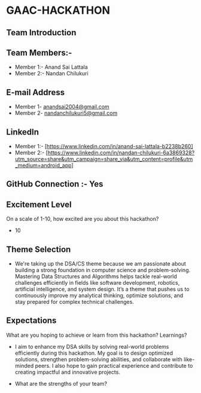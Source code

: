 # GAAC-HACKATHON
## Team Introduction
## Team Members:-
- Member 1:- Anand Sai Lattala
- Member 2:- Nandan Chilukuri
## E-mail Address 
- Member 1- anandsai2004@gmail.com 
- Member 2- nandanchilukuri5@gmail.com
## LinkedIn 
- Member 1:- [https://www.linkedin.com/in/anand-sai-lattala-b2238b260]
- Member 2:- [https://www.linkedin.com/in/nandan-chilukuri-6a3869328?utm_source=share&utm_campaign=share_via&utm_content=profile&utm_medium=android_app]
## GitHub Connection :- Yes
## Excitement Level
On a scale of 1-10, how excited are you about this hackathon?
- 10
## Theme Selection
- We're taking up the DSA/CS theme because we am passionate about building a strong foundation in computer science and problem-solving. Mastering Data Structures and Algorithms helps tackle real-world challenges efficiently in fields like software development, robotics, artificial intelligence, and system design. It’s a theme that pushes us to continuously improve my analytical thinking, optimize solutions, and stay prepared for complex technical challenges.

## Expectations 
What are you hoping to achieve or learn from this hackathon?
Learnings?
- I aim to enhance my DSA skills by solving real-world problems efficiently during this hackathon. My goal is to design optimized solutions, strengthen problem-solving abilities, and collaborate with like-minded peers. I also hope to gain practical experience and contribute to creating impactful and innovative projects.
* What are the strengths of your team?



